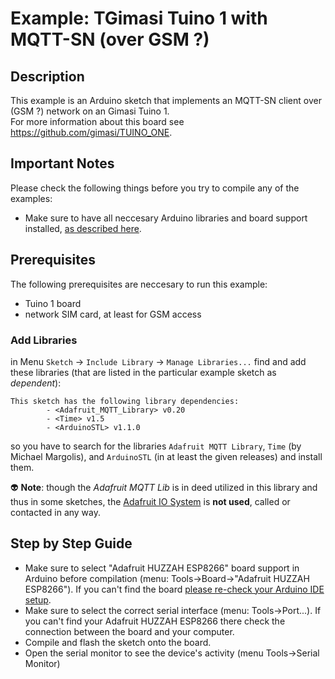# Example: TGimasi Tuino 1 with MQTT-SN (over GSM ?)

## Description
This example is an Arduino sketch that implements an MQTT-SN client over (GSM ?) network on an Gimasi Tuino 1.  
For more information about this board see https://github.com/gimasi/TUINO_ONE.

## Important Notes
Please check the following things before you try to compile any of the examples:
* Make sure to have all neccesary Arduino libraries and board support installed, [as described here](../../arduino_setup.md).

## Prerequisites

The following prerequisites are neccesary to run this example:
* Tuino 1 board
* network SIM card, at least for GSM access

### Add Libraries
in Menu `Sketch` -> `Include Library` -> `Manage Libraries...` find and add these libraries (that are listed 
in the particular example sketch as *dependent*):  
```
This sketch has the following library dependencies:
        - <Adafruit_MQTT_Library> v0.20
        - <Time> v1.5
        - <ArduinoSTL> v1.1.0
```
so you have to search for the libraries `Adafruit MQTT Library`, `Time` (by Michael Margolis), 
and `ArduinoSTL` (in at least the given releases) and install them.

:alien: **Note**: though the *Adafruit MQTT Lib* is in deed utilized in this library and thus in some sketches, 
the [Adafruit IO System](https://io.adafruit.com/)
is **not used**, called or contacted in any way.

## Step by Step Guide

* Make sure to select "Adafruit HUZZAH ESP8266" board support in Arduino before compilation (menu: Tools->Board->"Adafruit HUZZAH ESP8266"). If you can't find the board [please re-check your Arduino IDE setup](../../arduino_setup.md).
* Make sure to select the correct serial interface (menu: Tools->Port...). If you can't find your Adafruit HUZZAH ESP8266 there check the connection between the board and your computer.
* Compile and flash the sketch onto the board.
* Open the serial monitor to see the device's activity (menu Tools->Serial Monitor)

